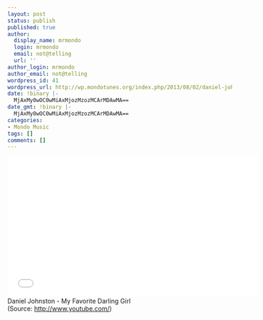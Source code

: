 ```yaml
---
layout: post
status: publish
published: true
author:
  display_name: mrmondo
  login: mrmondo
  email: not@telling
  url: ''
author_login: mrmondo
author_email: not@telling
wordpress_id: 41
wordpress_url: http://wp.mondotunes.org/index.php/2013/08/02/daniel-johnston-my-favorite-darling-girl/
date: !binary |-
  MjAxMy0wOC0wMiAxMjozMzozMCArMDAwMA==
date_gmt: !binary |-
  MjAxMy0wOC0wMiAxMjozMzozMCArMDAwMA==
categories:
- Mondo Music
tags: []
comments: []
---
```

<iframe width="560" height="315" src="//www.youtube.com/embed/43ZQ9IqzkZo" frameborder="0"> </iframe>
Daniel Johnston - My Favorite Darling Girl
<div class="attribution">(<span>Source:</span> <a href="http://www.youtube.com/">http://www.youtube.com/</a>)</div>
